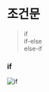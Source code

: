 # 조건문
> if   
> if-else   
> else-if   

### if
![if](https://user-images.githubusercontent.com/84886987/135010962-cf172f9a-1202-4198-800b-d91b1848f7a5.png)
